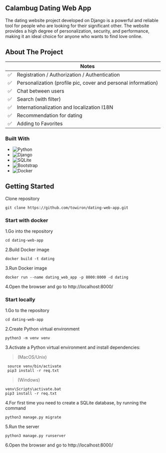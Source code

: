 ## Calambug Dating Web App
The dating website project developed on Django is a powerful and reliable tool for people who are looking for their significant other. The website provides a high degree of personalization, security, and performance, making it an ideal choice for anyone who wants to find love online.

## About The Project

|  | Notes |
|--|--|
| ✅ | Registration / Authorization / Authentication |
| ✅ | Personalization (profile pic, cover and personal information) |
| ✅ | Chat between users |
| ✅ | Search (with filter) |
| ✅ | Internationalization and localization I18N |
| ✅ | Recommendation for dating |
| ✅ | Adding to Favorites |


### Built With
- ![Python](https://img.shields.io/badge/Python%20-%2314354C.svg?style=for-the-badge&logo=python&logoColor=white)
- ![Django](https://img.shields.io/badge/Django-092E20?style=for-the-badge&logo=django&logoColor=green)
- ![SQLite](https://img.shields.io/badge/SQLite-07405E?style=for-the-badge&logo=sqlite&logoColor=white)
- ![Bootstrap](https://img.shields.io/badge/Bootstrap-563D7C?style=for-the-badge&logo=bootstrap&logoColor=white)
- ![Docker](https://img.shields.io/badge/Docker-2CA5E0?style=for-the-badge&logo=docker&logoColor=white)
## Getting Started
Clone repository

    git clone https://github.com/towiron/dating-web-app.git

### Start with docker

1.Go into the repository

    cd dating-web-app

2.Build Docker image

    docker build -t dating

3.Run Docker image

    docker run --name dating_web_app -p 8000:8000 -d dating

4.Open the browser and go to http://localhost:8000/

### Start locally
1.Go to the repository

    cd dating-web-app

2.Create Python virtual environment

    python3 -m venv venv

 3.Activate a Python virtual environment and install dependencies:
> (MacOS/Unix)

     source venv/bin/activate
     pip3 install -r req.txt
> (Windows)

    venv\Scripts\activate.bat
    pip3 install -r req.txt

 4.For first time you need to create a SQLite database, by running the command
 

    python3 manage.py migrate

 
5.Run the server

    python3 manage.py runserver

 6.Open the browser and go to http://localhost:8000/
